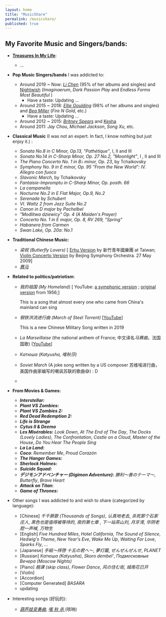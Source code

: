 ```yaml
---
layout: home
title: "MusicShare"
permalink: /musicshare/
published: true
---
```




## **My Favorite Music and Singers/bands:**

- **[Treasures In My Life](https://music.163.com/#/playlist?id=3238413171)**:

  - ...

- **Pop Music Singers/bands** I was addicted to: 

  - Around 2019 ~ Now: *[Li Chen](https://music.apple.com/cn/artist/%E9%99%88%E7%B2%92/1138469250)* (95% of her albums and singles) and [Nightwish](https://www.nightwish.com/) (*Imaginaerum*, *Dark Passion Play* and *Endless Forms Most Beautiful* )
    - Have a taste: Updating ...
  - Around 2015 ~ 2018: *[Ellie Goulding](https://music.apple.com/us/artist/ellie-goulding/338264227)* (98% of her albums and singles) and  [*Bea Miller*](https://music.apple.com/us/artist/bea-miller/706171903) (*Fire N Gold*, etc.)
    - Have a taste: Updating ...
  - Around 2012 ~ 2015: *[Britney Spears](https://music.apple.com/us/artist/britney-spears/217005)* and [Kesha](https://music.apple.com/us/artist/kesha/334854763)
  - Around 2011: *Jay Chou*, *Michael Jackson*, *Song Xu*,  etc.

- **Classical Music** (I was not an expert. In fact, I know nothing but just enjoy it.) :

  - *Sonata No.8 in C Minor, Op.13,  "Pathétique"*, I, II and III
  - *Sonata No.14 in C-Sharp Minor, Op. 27 No.2, "Moonlight"*, I , II and III
  - *The Piano Concerto No. 1 in B♭ minor, Op. 23*, by Tchaikovsky
  - *Symphony No. 9 in E minor, Op. 95 "From the New World": IV. Allegro con fuoco*
  - *Slavonic March*, by Tchaikovsky
  - *Fantaisie-Impromptu in C-Sharp Minor, Op. posth. 66*
  - *La campanella*
  - *Nocturne No.2 in E Flat Major, Op.9, No.2*
  - *Serenade* by *Schubert* 
  - *VI. Waltz 2 from Jazz Suite No.2*
  - *Canon in D major* by *Pachelbel*
  - *"Modlitwa dziewicy" Op. 4 (A Maiden's Prayer)*
  - *Concerto No. 1 in E major, Op. 8, RV 269, "Spring"*
  - *Habanera from Carmen*
  - *Swan Lake, Op. 20a: No.1*

- **Traditional Chinese Music:**

  - *梁祝 (Butterfly Lovers)* [ [Erhu Version](https://youtu.be/tu5XohUR3Pg) by 新竹青年國樂團 at Taiwan; [Violin Concerto Version](https://youtu.be/h7KlnK39Up0) by Beijing Symphony Orchestra.  27 May 2009]
  - [*赛马*](https://www.youtube.com/watch?v=jitJGaoGs-I)

- **Related to politics/patriotism**:

  - *我的祖国 (My Homeland)*  \[ YouTube: [a symphonic version](https://youtu.be/gL7am0SGO3s) ; [original version](https://www.youtube.com/watch?v=-pjriPXQC0o) from 1956;\]

    This is a song that almost every one who came from China's mainland can sing	

  - *钢铁洪流进行曲 (March of Steel Torrent)* [[YouTube](https://www.youtube.com/watch?v=gFBwXdguRrY)]

    This is a new Chinese Military Song written in 2019

  - *La Marseillaise* (the national anthem of France; 中文译名*马赛曲*，法国国歌) [[YouTube](https://www.youtube.com/watch?v=SIxOl1EraXA)]

  - *Катюша (Katyusha, 喀秋莎)*

  - *Soviet March* (A joke song written by a US composer  苏维埃进行曲，美国作曲家编写的嘲讽苏联的歌曲😅) : D

  - 

- **From Movies & Games:** 

  - ***Interstellar:*** 
  - ***Plant VS Zombies:***
  - ***Plant VS Zombies 2:***
  - ***Red Dead Redemption 2:***
  - ***Life is Strange***
  - ***Cytus II & Deemo***
  - ***Les Misérables*:** *Look Down*, *At The End of The Day*, *The Docks (Lovely Ladies)*, *The Confrontation*, *Castle on a Cloud*, *Master of the House*, *Do You Hear The People Sing*
  - ***La La Land:***
  - ***Coco***: *Remember Me*, *Proud Corazón*
  - ***The Hanger Games:***
  - ***Sherlock Holmes:***
  - ***Suicide Squad:***
  - ***デジモンアドベンチャー (Digimon Adventure):*** *勝利〜善のテーマ〜*, *Butterfly*, *Brave Heart*
  - ***Attack on Titan***:
  - ***Game of Thrones:***

- Other songs I was addicted to and wish to share (categorized by language):

  - [Chinese] *千千厥歌 (Thousands of Songs)*, *认真地老去*, *杀死那个石家庄人*, *黑色也是值得被等待的*, *夜的第七章* , *下一站茶山刘*, *月牙湾*, *华阴老腔一声喊*, *万物生*
  - [English] *Five Hundred Miles*, *Hotel California*, *The Sound of Silence*, *Hedwig's Theme*, *New Year's Eve*, *Wake Me Up*, *Waiting For Love*, *Sparks Fly*, ...
  - [Japanese] *手紙〜拝啓 十五の君へ〜*, *夢灯籠*, *ぜんぜんぜんせ*, *PLANET*
  - [Russian] *Катюша (Katyusha)*, *Skoro dembel'*, *Подмосковные Вечера (Moscow Nights)* 
  - [Piano] *翘课 (skip class)*, *Flower Dance*, *风の住む街*, *城南花已开*
  - [Violin]
  - [Accordion]
  - [Computer Generated] *BASARA*
  - updating

- Interesting songs (好玩的):

  - [*葫芦娃变奏曲*](https://www.bilibili.com/video/BV1r64y1B777?spm_id_from=333.999.0.0), [*喀 秋 杀* ](https://www.bilibili.com/video/BV1fE411W7Lw?share_source=copy_web)(唢呐)